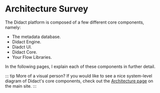# Architecture Survey

The Didact platform is composed of a few different core components, namely:

* The metadata database.
* Didact Engine.
* Diadct UI.
* Didact Core.
* Your Flow Libraries.

In the following pages, I explain each of these components in further detail.

::: tip More of a visual person?
If you would like to see a nice system-level diagram of Didact's core components, check out the [Architecture page](https://www.didact.dev/architecture) on the main site.
:::